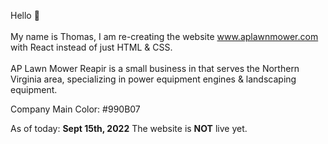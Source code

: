 Hello 👋 <br><br>
My name is Thomas, I am re-creating the website www.aplawnmower.com with React instead of just HTML & CSS.<br><br>
AP Lawn Mower Reapir is a small business in that serves the Northern Virginia area, specializing in power equipment engines & landscaping equipment.

Company Main Color: 
#990B07

As of today: 
**Sept 15th, 2022** 
The website is **NOT** live yet. 